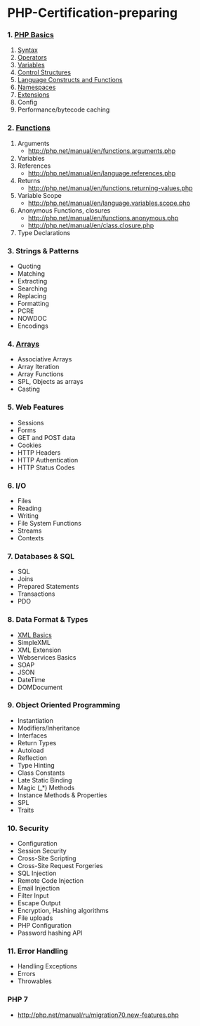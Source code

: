 # PHP-Certification-preparing

### 1. [PHP Basics](./1-PHP-Basics/index.md)
1. [Syntax](./1-PHP-Basics/1-syntax/index.md)
2. [Operators](./1-PHP-Basics/2-operators/index.md)
3. [Variables](./1-PHP-Basics/3-variables/index.md)
4. [Control Structures](./1-PHP-Basics/4-control-structures/index.md)
5. [Language Constructs and Functions](./1-PHP-Basics/5-language-constructs-and-functions/index.md)
6. [Namespaces](./1-PHP-Basics/6-namespaces/index.md)
7. [Extensions](./1-PHP-Basics/7-extensions/index.md)
8. Config
9. Performance/bytecode caching

### 2. [Functions](./2-Functions/index.md)
1. Arguments
    - http://php.net/manual/en/functions.arguments.php
2. Variables
3. References
    - http://php.net/manual/en/language.references.php
4. Returns
     - http://php.net/manual/en/functions.returning-values.php
5. Variable Scope
     - http://php.net/manual/en/language.variables.scope.php
6. Anonymous Functions, closures
     - http://php.net/manual/en/functions.anonymous.php
     - http://php.net/manual/en/class.closure.php
7. Type Declarations
### 3. Strings & Patterns
 - Quoting
 - Matching
 - Extracting
 - Searching
 - Replacing
 - Formatting
 - PCRE
 - NOWDOC
 - Encodings
 
### 4. [Arrays](./Arrays/index.md) 
 - Associative Arrays
 - Array Iteration
 - Array Functions
 - SPL, Objects as arrays 
 - Casting
 
### 5. Web Features
 - Sessions
 - Forms
 - GET and POST data
 - Cookies
 - HTTP Headers
 - HTTP Authentication
 - HTTP Status Codes 
 
### 6. I/O
 - Files
 - Reading
 - Writing
 - File System Functions
 - Streams
 - Contexts
 
### 7. Databases & SQL
 - SQL
 - Joins
 - Prepared Statements
 - Transactions
 - PDO
 
### 8. Data Format & Types
 - [XML Basics](./8-Data-Format-Types/1-xml-basics/index.md)
 - SimpleXML
 - XML Extension
 - Webservices Basics
 - SOAP
 - JSON 
 - DateTime 
 - DOMDocument
 
### 9. Object Oriented Programming
 - Instantiation
 - Modifiers/Inheritance
 - Interfaces
 - Return Types
 - Autoload
 - Reflection
 - Type Hinting
 - Class Constants
 - Late Static Binding
 - Magic (_*) Methods
 - Instance Methods & Properties
 - SPL
 - Traits

### 10. Security
 - Configuration
 - Session Security
 - Cross-Site Scripting
 - Cross-Site Request Forgeries
 - SQL Injection
 - Remote Code Injection
 - Email Injection
 - Filter Input
 - Escape Output
 - Encryption, Hashing algorithms
 - File uploads
 - PHP Configuration
 - Password hashing API 

### 11. Error Handling
 - Handling Exceptions
 - Errors
 - Throwables
 
 
### PHP 7
 - http://php.net/manual/ru/migration70.new-features.php
